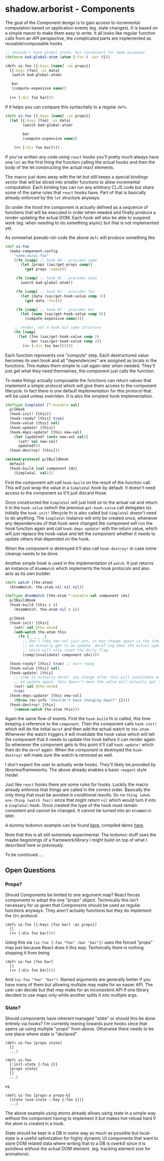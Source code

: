 # shadow.arborist - Components

The goal of the Component design is to gain access to incremental computation based on application events (eg. state changes). It is based on a simple macro to make them easy to write. It all looks like regular function calls from an API perspective, the complicated parts are implemented as reusable/composable hooks.


```clojure
;; shouldn't have global state, but convenient for demo purposes
(defonce bad-global-atom (atom {:foo 0 :bar 0}))

(defc ui-foo [{:keys [name] :as props}]
  [{:keys [foo] :as data}
   (watch bad-global-atom)

   bar
   (compute-expensive name)]
  
  (<< [:div foo bar]))
```

If it helps you can compare this syntactially to a regular `defn`.

```clojure
(defn ui-foo [{:keys [name] :as props}]
  (let [{:keys [foo] :as data}
        (watch bad-global-atom)
        
        bar
        (compute-expensive name)]

    (<< [:div foo bar])))
```

If you've written any code using `react` hooks you'll pretty much always have one `let` as the first thing the function calling the actual hooks and then the body of the let constructing the actual react elements.

The macro just does away with the let but still keeps a special bindings vector that will be sliced into smaller functions to allow incremental computation. Each binding has can run any arbitrary CLJS code but share some of the same rules that `react` hooks have. Part of that is basically already enforced by the `let` structure anyways.

So under the hood the component is actually defined as a sequence of functions that will be executed in order when needed and finally produce a render updating the actual DOM. Each hook will also be able to suspend work (eg. when needing to do something async) but that is not implemented yet.

As somewhat pseudo-ish code the above `defc` will produce something like

```clojure
(def ui-foo
  (make-component-config
    "some.ns/ui-foo"
    [(fn [comp] ;; hook #0 - provides name
       (let [props (sac/get-props comp)]
         (get props :name)))

     (fn [comp] ;; hook #1 - provides data
       (watch bad-global-atom))

     (fn [comp] ;; hook #2 - provides foo
       (let [data (sac/get-hook-value comp 1)]
         (get data :foo)))

     (fn [comp] ;; hook #3 - provides bar
       (let [name (sac/get-hook-value comp 0)]
         (compute-expensive name)))]

    ;; render, not a hook but same structure
    (fn [comp]
      (let [foo (sac/get-hook-value comp 2)
            bar (sac/get-hook-value comp 3)]
        (<< [:div foo bar])))))
```

Each function represents one "compute" step. Each destructured value becomes its own hook and all "dependencies" are assigned as locals in the functions. This makes them simple to call again later when needed. They'll just get what they need themselves, the component just calls the function.

To make things actually composable the functions can return values that implement a simple protocol which will give them access to the component lifecycle. In fact there is one default implementation for this protocol that will be used unless overriden. It is also the simplest hook implementation.

```clojure
(deftype SimpleVal [^:mutable val]
  p/IHook
  (hook-init! [this])
  (hook-ready? [this] true)
  (hook-value [this] val)
  (hook-update! [this])
  (hook-deps-update! [this new-val]
    (let [updated? (not= new-val val)]
      (set! val new-val)
      updated?))
  (hook-destroy! [this]))

(extend-protocol p/IBuildHook
  default
  (hook-build [val component idx]
    (SimpleVal. val)))
```

First the component will call `hook-build` on the result of the function call. This will just wrap the value in a `SimpleVal` hook by default. It doesn't need access to the component so it'll just discard those.

Once constructed the `SimpleVal` will just hold on to the actual val and return it in the `hook-value` (which the previous `get-hook-value` call delegates to). Initially the `hook-init!` lifecycle fn is also called but `SimpleVal` doesn't need to do anything. The `SimpleVal` instance will only be created once, whenever any dependencies of that hook were changed the component will run the hook function again and call `hook-deps-update!` with the return value, which will just replace the hook-value and tell the component whether it needs to update others that depended on the hook.

When the component is destroyed it'll also call `hook-destroy!` in case some cleanup needs to be done.

Another simple hook is used in the implementation of `watch`. It just returns an instance of `AtomWatch` which implements the hook protocols and also acts as its own builder.

```clojure
(defn watch [the-atom]
  (AtomWatch. the-atom nil nil nil))
```

```clojure
(deftype AtomWatch [the-atom ^:mutable val component idx]
  p/IBuildHook
  (hook-build [this c i]
    (AtomWatch. the-atom nil c i))

  p/IHook
  (hook-init! [this]
    (set! val @the-atom)
    (add-watch the-atom this
      (fn [_ _ _ _]
        ;; don't take new-val just yet, it may change again in the time before
        ;; we actually get to an update. deref'ing when the actual update occurs
        ;; which will also reset the dirty flag
        (comp/invalidate! component idx))))

  (hook-ready? [this] true) ;; born ready
  (hook-value [this] val)
  (hook-update! [this]
    ;; time to actually deref, any change after this will invalidate and trigger
    ;; an update again. this doesn't mean the value will actually get to render.
    (set! val @the-atom)
    true)
  (hook-deps-update! [this new-val]
    (throw (ex-info "shouldn't have changing deps?" {})))
  (hook-destroy! [this]
    (remove-watch the-atom this)))
```

Again the same flow of events. First the `hook-build` fn is called, this time keeping a reference to the `component`. Then the component calls `hook-init!` which will do the initial `deref` and then add the actual watch to `the-atom`. Whenever the watch triggers it will invalidate the hook value which will tell the component that it needs to update this hook before it can render again. So whenever the component gets to this point it'll call `hook-update!` which then do the `deref` again. When the component is destroyed the `hook-destroy!` will make sure the watch is removed as well.

I don't expect the user to actually write hooks. They'll likely be provided by libraries/frameworks. The above already enables a basic `reagent` style model.

Just like `react` hooks there are some rules for hooks. Luckily the macro already enforces that things are called in the correct order. Basically the only thing that must be avoided is conditional results. So no `thing (when one-thing (watch foo))` since that might return `nil` which would turn it into a `SimpleVal` hook. Once created the type of the hook must remain consistent and cannot be changed. It cannot be turned into an `AtomWatch` later.


A dummy todomvc example can be found [here](https://github.com/thheller/shadow-experiments/blob/master/src/dev/shadow/experiments/grove/test_app/todomvc.cljs), compiled demo [here](https://code.thheller.com/demos/todomvc/).

Note that this is all still extremely experimental. The todomvc stuff uses the maybe beginnings of a framework/library I might build on top of what I described here or previously. 

To be continued ...

## Open Questions


### Props?

Should Components be limited to one argument map? React forces components to adopt the one "props" object. Technically this isn't necessary for us given that Components should be used as regular functions anyways. They aren't actually functions but they do implement the `IFn` protocol.

```
(defc ui-foo [{:keys [foo bar] :as props}]
  []
  (<< [:div foo bar])))
```

Using this via `(ui-foo {:foo "foo" :bar "bar"})` uses the forced "props" map just because React does it this way. Technically there is nothing stopping it from being

```
(defc ui-foo [foo bar]
  []
  (<< [:div foo bar])))
```

And `(ui-foo "foo" "bar")`. Named arguments are generally better if you have many of them but allowing multiple may make for an easier API. The user can decide but that may make for an inconsistent API if one library decided to use maps only while another splits it into multiple args.


### State?

Should components have inherent managed "state" or should this be done entirely via hooks? I'm currently leaning towards pure hooks since that opens up using multiple "props" from above. Otherwise there needs to be one place where state is "declared"

```
(defc ui-foo [props state]
  []
  ...)

(defc ui-foo
  {:init-state {:foo 1}}
  [props state]
  []
  ...)
```

vs

```
(defc ui-foo [props-a props-b]
  [state (use-state ::key {:foo 1})]
  ...)
```

The above example using atoms already allows using state in a simple way without the component having to implement it but makes hot-reload hard if the atom is created in a hook.

State should be kept in a DB in some way as much as possible but local-state is a useful optimization for highly dynamic UI components that want to store DOM related data where writing that to a DB is overkill since it is pointless without the actual DOM element. (eg. tracking element size for animations).